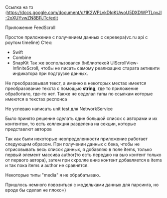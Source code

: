 
Ссылка на тз :https://docs.google.com/document/d/1K2WPLvkDIqKUwoU5DXDWPTLpvJI-2oXUYvwZN8BPJTc/edit

Приложение FeedScroll

Простое приложение с получением данных с серевера(vc.ru api с роутом timeline)
Стек:
- Swift
- Combine
- SnapKit
Так же воспользовался библиотекой UIScrollView-InfiniteScroll, чтобы не писать самому реализацию
старата активити индикатора при подгрузке данных.

Не преобразовывал текст, а именно в некоторых местах имеется преобразование текста с помощью
**string**, где то приложение обработало, где-то нет. Также не седелал тапы по ссылкам которые
имеются в текстах респонса

Не успеваю написать unit test для NetworkService

Было принято решение сделать один большой список с авторами и их контентом, то есть коллекция
разделена на секции, которые представлют авторов 

Так как были некоторые неопределенности приложение работает следующим образом. При получении
данных с бека, чтобы не отрисовывать весь список данных, я добавляю в поле items, только первый
элемент массива author(то есть передаю на вью контент только от первого автора), затем при скролле
вниз контент добавляется в items и так пока items и author не сравнятся.

Некоторые типы "media" я не обрабатываю..

Пришлось немного повозиться с модельками данных для парсинга, но вроде бы сделал не плохо=)


